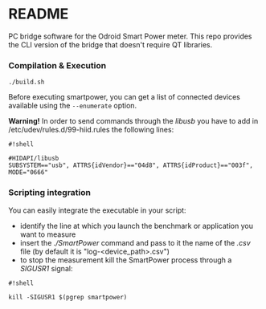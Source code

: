 # README #

PC bridge software for the Odroid Smart Power meter.
This repo provides the CLI version of the bridge that doesn't require QT libraries.

### Compilation & Execution ###

    ./build.sh

Before executing smartpower, you can get a list of connected devices available using the `--enumerate` option.

**Warning!** In order to send commands through the *libusb* you have to add in /etc/udev/rules.d/99-hiid.rules the following lines:

```
#!shell

#HIDAPI/libusb
SUBSYSTEM=="usb", ATTRS{idVendor}=="04d8", ATTRS{idProduct}=="003f", MODE="0666"
```

### Scripting integration ###

You can easily integrate the executable in your script:

- identify the line at which you launch the benchmark or application you want to measure
- insert the *./SmartPower* command and pass to it the name of the *.csv* file (by default it is "log-<device_path>.csv")
- to stop the measurement kill the SmartPower process through a *SIGUSR1* signal: 

```
#!shell

kill -SIGUSR1 $(pgrep smartpower)
```
